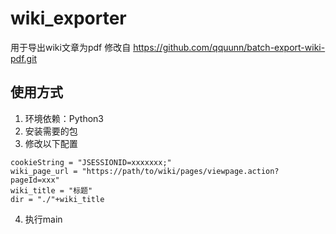 # wiki_exporter
用于导出wiki文章为pdf
修改自 https://github.com/qquunn/batch-export-wiki-pdf.git

## 使用方式
1. 环境依赖：Python3
2. 安装需要的包
3. 修改以下配置
```python3 
cookieString = "JSESSIONID=xxxxxxx;"
wiki_page_url = "https://path/to/wiki/pages/viewpage.action?pageId=xxx"
wiki_title = "标题"
dir = "./"+wiki_title
```
4. 执行main
